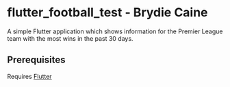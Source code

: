 # flutter_football_test - Brydie Caine

A simple Flutter application which shows information for the Premier League team with the most wins in the past 30 days.

## Prerequisites

Requires [Flutter](https://docs.flutter.dev/get-started/install)